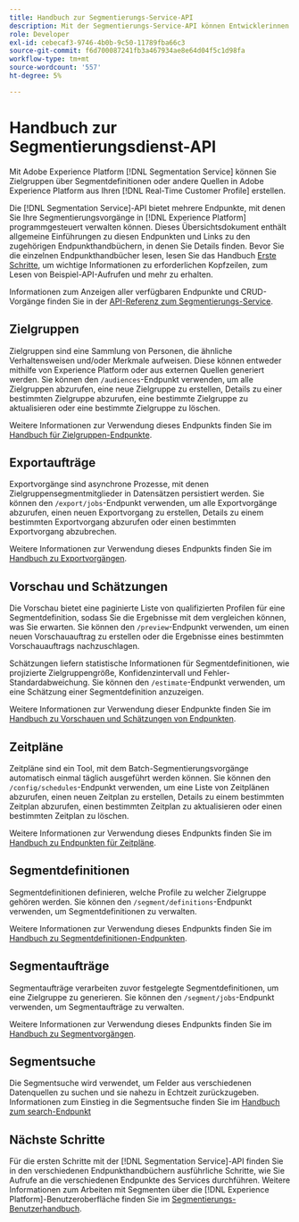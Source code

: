 ```yaml
---
title: Handbuch zur Segmentierungs-Service-API
description: Mit der Segmentierungs-Service-API können Entwicklerinnen und Entwickler Segmentierungsvorgänge in Adobe Experience Platform programmgesteuert verwalten. In diesem Handbuch erfahren Sie, wie Sie wichtige Vorgänge mit der API durchführen.
role: Developer
exl-id: cebecaf3-9746-4b0b-9c50-11789fba66c3
source-git-commit: f6d700087241fb3a467934ae8e64d04f5c1d98fa
workflow-type: tm+mt
source-wordcount: '557'
ht-degree: 5%

---
```


# Handbuch zur Segmentierungsdienst-API

Mit Adobe Experience Platform [!DNL Segmentation Service] können Sie Zielgruppen über Segmentdefinitionen oder andere Quellen in Adobe Experience Platform aus Ihren [!DNL Real-Time Customer Profile] erstellen.

Die [!DNL Segmentation Service]-API bietet mehrere Endpunkte, mit denen Sie Ihre Segmentierungsvorgänge in [!DNL Experience Platform] programmgesteuert verwalten können. Dieses Übersichtsdokument enthält allgemeine Einführungen zu diesen Endpunkten und Links zu den zugehörigen Endpunkthandbüchern, in denen Sie Details finden. Bevor Sie die einzelnen Endpunkthandbücher lesen, lesen Sie das Handbuch [Erste Schritte](./getting-started.md), um wichtige Informationen zu erforderlichen Kopfzeilen, zum Lesen von Beispiel-API-Aufrufen und mehr zu erhalten.

Informationen zum Anzeigen aller verfügbaren Endpunkte und CRUD-Vorgänge finden Sie in der [API-Referenz zum Segmentierungs-Service](https://www.adobe.io/experience-platform-apis/references/segmentation/).

## Zielgruppen

Zielgruppen sind eine Sammlung von Personen, die ähnliche Verhaltensweisen und/oder Merkmale aufweisen. Diese können entweder mithilfe von Experience Platform oder aus externen Quellen generiert werden. Sie können den `/audiences`-Endpunkt verwenden, um alle Zielgruppen abzurufen, eine neue Zielgruppe zu erstellen, Details zu einer bestimmten Zielgruppe abzurufen, eine bestimmte Zielgruppe zu aktualisieren oder eine bestimmte Zielgruppe zu löschen.

Weitere Informationen zur Verwendung dieses Endpunkts finden Sie im [Handbuch für Zielgruppen-Endpunkte](./audiences.md).

## Exportaufträge

Exportvorgänge sind asynchrone Prozesse, mit denen Zielgruppensegmentmitglieder in Datensätzen persistiert werden. Sie können den `/export/jobs`-Endpunkt verwenden, um alle Exportvorgänge abzurufen, einen neuen Exportvorgang zu erstellen, Details zu einem bestimmten Exportvorgang abzurufen oder einen bestimmten Exportvorgang abzubrechen.

Weitere Informationen zur Verwendung dieses Endpunkts finden Sie im [Handbuch zu Exportvorgängen](./export-jobs.md).

## Vorschau und Schätzungen

Die Vorschau bietet eine paginierte Liste von qualifizierten Profilen für eine Segmentdefinition, sodass Sie die Ergebnisse mit dem vergleichen können, was Sie erwarten. Sie können den `/preview`-Endpunkt verwenden, um einen neuen Vorschauauftrag zu erstellen oder die Ergebnisse eines bestimmten Vorschauauftrags nachzuschlagen.

Schätzungen liefern statistische Informationen für Segmentdefinitionen, wie projizierte Zielgruppengröße, Konfidenzintervall und Fehler-Standardabweichung. Sie können den `/estimate`-Endpunkt verwenden, um eine Schätzung einer Segmentdefinition anzuzeigen.

Weitere Informationen zur Verwendung dieser Endpunkte finden Sie im [Handbuch zu Vorschauen und Schätzungen von Endpunkten](./previews-and-estimates.md).

## Zeitpläne

Zeitpläne sind ein Tool, mit dem Batch-Segmentierungsvorgänge automatisch einmal täglich ausgeführt werden können. Sie können den `/config/schedules`-Endpunkt verwenden, um eine Liste von Zeitplänen abzurufen, einen neuen Zeitplan zu erstellen, Details zu einem bestimmten Zeitplan abzurufen, einen bestimmten Zeitplan zu aktualisieren oder einen bestimmten Zeitplan zu löschen.

Weitere Informationen zur Verwendung dieses Endpunkts finden Sie im [Handbuch zu Endpunkten für Zeitpläne](./schedules.md).

## Segmentdefinitionen

Segmentdefinitionen definieren, welche Profile zu welcher Zielgruppe gehören werden. Sie können den `/segment/definitions`-Endpunkt verwenden, um Segmentdefinitionen zu verwalten.

Weitere Informationen zur Verwendung dieses Endpunkts finden Sie im [Handbuch zu Segmentdefinitionen-Endpunkten](./segment-definitions.md).

## Segmentaufträge

Segmentaufträge verarbeiten zuvor festgelegte Segmentdefinitionen, um eine Zielgruppe zu generieren. Sie können den `/segment/jobs`-Endpunkt verwenden, um Segmentaufträge zu verwalten.

Weitere Informationen zur Verwendung dieses Endpunkts finden Sie im [Handbuch zu Segmentvorgängen](./segment-jobs.md).

## Segmentsuche

Die Segmentsuche wird verwendet, um Felder aus verschiedenen Datenquellen zu suchen und sie nahezu in Echtzeit zurückzugeben. Informationen zum Einstieg in die Segmentsuche finden Sie im [Handbuch zum search-Endpunkt](segment-search.md)

## Nächste Schritte

Für die ersten Schritte mit der [!DNL Segmentation Service]-API finden Sie in den verschiedenen Endpunkthandbüchern ausführliche Schritte, wie Sie Aufrufe an die verschiedenen Endpunkte des Services durchführen. Weitere Informationen zum Arbeiten mit Segmenten über die [!DNL Experience Platform]-Benutzeroberfläche finden Sie im [Segmentierungs-Benutzerhandbuch](../ui/overview.md).
